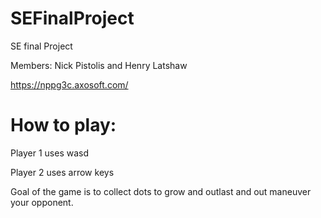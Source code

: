 # SEFinalProject
SE final Project

Members: Nick Pistolis and Henry Latshaw 

https://nppg3c.axosoft.com/


# How to play:

Player 1 uses wasd

Player 2 uses arrow keys

Goal of the game is to collect dots to grow and outlast and out maneuver your opponent.
